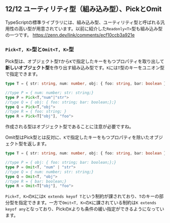## 12/12 ユーティリティ型（組み込み型）、PickとOmit
TypeScriptの標準ライブラリには、組み込み型、ユーティリティ型と呼ばれる汎用性の高い型が用意されています。以前に紹介した`Readonly<T>`型も組み込み型の一つです。
https://zenn.dev/link/comments/ecf10ccb3a921e

### `Pick<T, K>`型と`Omit<T, K>`型
Pick型は、オブジェクト型`T`から`K`で指定したキーをもつプロパティを取り出して**新しいオブジェクト型**を作り出す組み込み型です。`K`には`T`型のキーをユニオン型で指定できます。
```ts
type T = { str: string, num: number, obj: { foo: string, bar: boolean } }

//type P = { num: number; str: string;}
type P = Pick<T,"num"|"str">
//type Q = { obj: { foo: string; bar: boolean;};}
type Q = Pick<T,"obj">
//type R = { foo: string; }
type R = Pick<T["obj"], "foo">
```
作成される型はオブジェクト型であることに注意が必要ですね。

Omit型はPick型とは反対に、`K`で指定したキーをもつプロパティを除いたオブジェクト型を返します。
```ts
type T = { str: string, num: number, obj: { foo: string, bar: boolean } }

//type P = { obj: { foo: string; bar: boolean;};}
type P = Omit<T, "num" | "str">
//type Q = { num: number; str: string;}
type Q = Omit<T, "obj">
//type R = { bar: boolean;}
type R = Omit<T["obj"], "foo">
```

`Pick<T, K>`の`K`には`K extends keyof T`という制約が課されており、`T`のキーの部分型を指定できます。一方で`Omit<T, K>`の`K`に課されている制約は`K extends keyof any`となっており、Pickの`K`よりも条件の緩い指定ができるようになっています。
